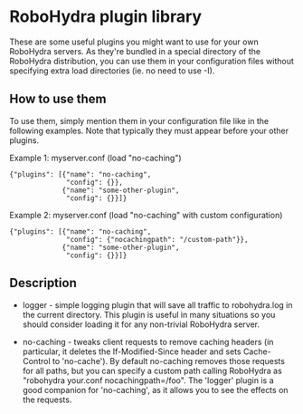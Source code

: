 RoboHydra plugin library
========================

These are some useful plugins you might want to use for your own
RoboHydra servers. As they're bundled in a special directory of the
RoboHydra distribution, you can use them in your configuration files
without specifying extra load directories (ie. no need to use -I).


How to use them
---------------

To use them, simply mention them in your configuration file like in
the following examples. Note that typically they must appear before
your other plugins.

Example 1: myserver.conf (load "no-caching")

    {"plugins": [{"name": "no-caching",
                  "config": {}},
                 {"name": "some-other-plugin",
                  "config": {}}]}

Example 2: myserver.conf (load "no-caching" with custom configuration)

    {"plugins": [{"name": "no-caching",
                  "config": {"nocachingpath": "/custom-path"}},
                 {"name": "some-other-plugin",
                  "config": {}}]}


Description
-----------

* logger - simple logging plugin that will save all traffic to
  robohydra.log in the current directory. This plugin is useful in
  many situations so you should consider loading it for any
  non-trivial RoboHydra server.

* no-caching - tweaks client requests to remove caching headers (in
  particular, it deletes the If-Modified-Since header and sets
  Cache-Control to 'no-cache'). By default no-caching removes those
  requests for all paths, but you can specify a custom path calling
  RoboHydra as "robohydra your.conf nocachingpath=/foo". The 'logger'
  plugin is a good companion for 'no-caching', as it allows you to see
  the effects on the requests.
